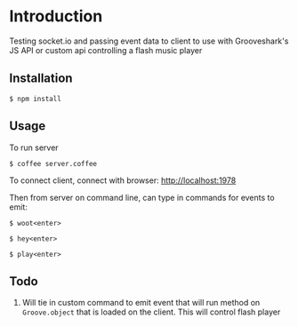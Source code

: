 # Introduction

Testing socket.io and passing event data to client to use with Grooveshark's JS API or custom api controlling a flash music player

## Installation

`$ npm install`


## Usage

To run server
 
`$ coffee server.coffee`

To connect client, connect with browser: <http://localhost:1978>

Then from server on command line, can type in commands for events to emit:

`$ woot<enter>`
 
`$ hey<enter>`
 
`$ play<enter>`


## Todo

1. Will tie in custom command to emit event that will run method on `Groove.object` that is loaded on the client. This will control flash player


